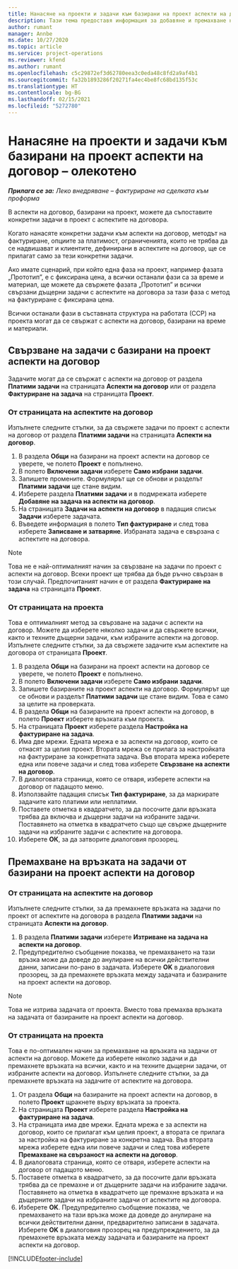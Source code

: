 ```yaml
---
title: Нанасяне на проекти и задачи към базирани на проект аспекти на договор – олекотено
description: Тази тема предоставя информация за добавяне и премахване на проекти и задачи към аспекти на договор.
author: rumant
manager: Annbe
ms.date: 10/27/2020
ms.topic: article
ms.service: project-operations
ms.reviewer: kfend
ms.author: rumant
ms.openlocfilehash: c5c29872ef3d62780eea3c0eda48c8fd2a9af4b1
ms.sourcegitcommit: fa32b1893286f20271fa4ec4be8fc68bd135f53c
ms.translationtype: HT
ms.contentlocale: bg-BG
ms.lasthandoff: 02/15/2021
ms.locfileid: "5272780"
---
```

# <a name="map-projects-and-tasks-to-a-project-based-contract-line---lite"></a>Нанасяне на проекти и задачи към базирани на проект аспекти на договор – олекотено

_**Прилага се за:** Леко внедряване – фактуриране на сделката към проформа_

В аспекти на договор, базирани на проект, можете да съпоставите конкретни задачи в проект с аспектите на договора.

Когато нанасяте конкретни задачи към аспекти на договор, методът на фактуриране, опциите за платимост, ограниченията, които не трябва да се надвишават и клиентите, дефинирани в аспектите на договор, ще се прилагат само за тези конкретни задачи.

Ако имате сценарий, при който една фаза на проект, например фазата „Прототип”, е с фиксирана цена, а всички останали фази са за време и материал, ще можете да свържете фазата „Прототип” и всички свързани дъщерни задачи с аспектите на договора за тази фаза с метод на фактуриране с фиксирана цена.

Всички останали фази в съставната структура на работата (ССР) на проекта могат да се свържат с аспекти на договор, базирани на време и материали.

## <a name="associate-tasks-to-project-based-contract-lines"></a>Свързване на задачи с базирани на проект аспекти на договор

Задачите могат да се свържат с аспекти на договор от раздела **Платими задачи** на страницата **Аспекти на договор** или от раздела **Фактуриране на задача** на страницата **Проект**.

### <a name="from-the-contract-line-page"></a>От страницата на аспектите на договор

Изпълнете следните стъпки, за да свържете задачи по проект с аспекти на договор от раздела **Платими задачи** на страницата **Аспекти на договор**.

1. В раздела **Общи** на базирани на проект аспекти на договор се уверете, че полето **Проект** е попълнено.
2. В полето **Включени задачи** изберете **Само избрани задачи**.
3. Запишете промените. Формулярът ще се обнови и разделът **Платими задачи** ще стане видим.
4. Изберете раздела **Платими задачи** и в подмрежата изберете **Добавяне на задача на аспекти на договор**.
5. На страницата **Задачи на аспекти на договор** в падащия списък **Задачи** изберете задачата. 
6. Въведете информация в полето **Тип фактуриране** и след това изберете **Записване и затваряне**. Избраната задача е свързана с аспектите на договора.

> [!NOTE]
> Това не е най-оптималният начин за свързване на задачи по проект с аспекти на договор. Всеки проект ще трябва да бъде ръчно свързан в този случай. Предпочитаният начин е от раздела **Фактуриране на задача** на страницата **Проект**.

### <a name="from-the-project-page"></a>От страницата на проекта

Това е оптималният метод за свързване на задачи с аспекти на договор. Можете да изберете няколко задачи и да свържете всички, както и техните дъщерни задачи, към избраните аспекти на договор. Изпълнете следните стъпки, за да свържете задачите към аспектите на договора от страницата **Проект**.

1. В раздела **Общи** на базирани на проект аспекти на договор се уверете, че полето **Проект** е попълнено.
2. В полето **Включени задачи** изберете **Само избрани задачи**.
3. Запишете базираните на проект аспекти на договор. Формулярът ще се обнови и разделът **Платими задачи** ще стане видим. Това е само за целите на проверката.
4. В раздела **Общи** на базираните на проект аспекти на договор, в полето **Проект** изберете връзката към проекта.
5. На страницата **Проект** изберете раздела **Настройка на фактуриране на задача**.
6. Има две мрежи. Едната мрежа е за аспекти на договор, които се отнасят за целия проект. Втората мрежа се прилага за настройката на фактуриране за конкретната задача. Във втората мрежа изберете една или повече задачи и след това изберете **Свързване на аспекти на договор**.
7. В диалоговата страница, която се отваря, изберете аспекти на договор от падащото меню.
8. Използвайте падащия списък **Тип фактуриране**, за да маркирате задачите като платими или неплатими.
9. Поставете отметка в квадратчето, за да посочите дали връзката трябва да включва и дъщерни задачи на избраните задачи. Поставянето на отметка в квадратчето също ще свърже дъщерните задачи на избраните задачи с аспектите на договора.
10. Изберете **ОК**, за да затворите диалоговия прозорец.

## <a name="unassociate-tasks-from-project-based-contract-lines"></a>Премахване на връзката на задачи от базирани на проект аспекти на договор

### <a name="from-the-contract-line-page"></a>От страницата на аспектите на договор

Изпълнете следните стъпки, за да премахнете връзката на задачи по проект от аспектите на договора в раздела **Платими задачи** на страницата **Аспекти на договор**.

1. В раздела **Платими задачи** изберете **Изтриване на задача на аспекти на договор**.
2. Предупредително съобщение показва, че премахването на тази връзка може да доведе до анулиране на всички действителни данни, записани по-рано в задачата. Изберете **OK** в диалоговия прозорец, за да премахнете връзката между задачата и базираните на проект аспекти на договор. 

> [!NOTE]
> Това не изтрива задачата от проекта. Вместо това премахва връзката на задачата от базираните на проект аспекти на договор.

### <a name="from-the-project-page"></a>От страницата на проекта

Това е по-оптимален начин за премахване на връзката на задачи от аспекти на договор. Можете да изберете няколко задачи и да премахнете връзката на всички, както и на техните дъщерни задачи, от избраните аспекти на договор. Изпълнете следните стъпки, за да премахнете връзката на задачите от аспектите на договора.

1. От раздела **Общи** на базираните на проект аспекти на договор, в полето **Проект** щракнете върху връзката за проекта.
2. На страницата **Проект** изберете раздела **Настройка на фактуриране на задача**.
3. На страницата има две мрежи. Едната мрежа е за аспекти на договор, които се прилагат към целия проект, а втората се прилага за настройка на фактуриране за конкретна задача. Във втората мрежа изберете една или повече задачи и след това изберете **Премахване на свързаност на аспекти на договор**.
4. В диалоговата страница, която се отваря, изберете аспекти на договор от падащото меню.
5. Поставете отметка в квадратчето, за да посочите дали връзката трябва да се премахне и от дъщерните задачи на избраните задачи. Поставянето на отметка в квадратчето ще премахне връзката и на дъщерните задачи на избраните задачи от аспектите на договора.
6. Изберете **OK**. Предупредително съобщение показва, че премахването на тази връзка може да доведе до анулиране на всички действителни данни, предварително записани в задачата. Изберете **OK** в диалоговия прозорец на предупреждението, за да премахнете връзката между задачата и базираните на проект аспекти на договор.


[!INCLUDE[footer-include](../../includes/footer-banner.md)]